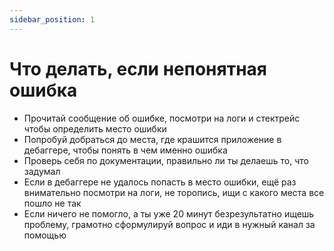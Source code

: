 ```yaml
---
sidebar_position: 1
---
```


# Что делать, если непонятная ошибка

- Прочитай сообщение об ошибке, посмотри на логи и стектрейс чтобы определить место ошибки
- Попробуй добраться до места, где крашится приложение в дебаггере, чтобы понять в чем именно ошибка
- Проверь себя по документации, правильно ли ты делаешь то, что задумал
- Если в дебаггере не удалось попасть в место ошибки, ещё раз внимательно посмотри на логи, не торопись, ищи с какого места все пошло не так
- Если ничего не помогло, а ты уже 20 минут безрезультатно ищешь проблему, грамотно сформулируй вопрос и иди в нужный канал за помощью